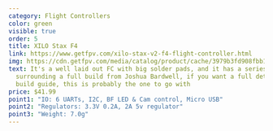 ```yaml
---
category: Flight Controllers
color: green
visible: true
order: 5
title: XILO Stax F4
link: https://www.getfpv.com/xilo-stax-v2-f4-flight-controller.html
img: https://cdn.getfpv.com/media/catalog/product/cache/3979b3fd908fbb12b31974edb6316b2e/x/i/xilo-stax-v2-f4-flight-controller-front.jpg
text: It's a well laid out FC with big solder pads, and it has a series
  surrounding a full build from Joshua Bardwell, if you want a full detailed
  build guide, this is probably the one to go with
price: $41.99
point1: "IO: 6 UARTs, I2C, BF LED & Cam control, Micro USB"
point2: "Regulators: 3.3V 0.2A, 2A 5v regulator"
point3: "Weight: 7.0g"
---
```


